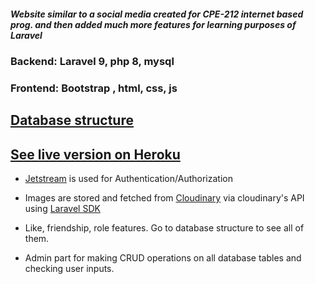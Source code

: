 

<h5>Website similar to a social media created for CPE-212 internet based prog. and then added much more features for learning purposes of Laravel</h5>

<h3>  Backend: Laravel 9, php 8, mysql</h3>

<h3> Frontend: Bootstrap , html, css, js </h3>

 [<h2>Database structure</h2>](https://github.com/hamza-aloglu/Laravel9-SocialMedia/tree/master/database)
 
 [<h2>See live version on Heroku</h2>](https://social-media-000.herokuapp.com/) 




- [Jetstream](https://jetstream.laravel.com/) is used for Authentication/Authorization

- Images are stored and fetched from [Cloudinary](https://cloudinary.com/) via cloudinary's API using [Laravel SDK](https://github.com/cloudinary-labs/cloudinary-laravel)

- Like, friendship, role features. Go to database structure to see all of them.

- Admin part for making CRUD operations on all database tables and checking user inputs.
